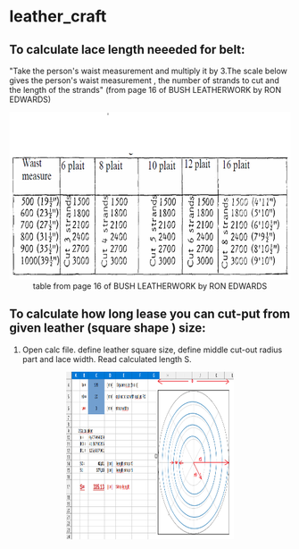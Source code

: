 # leather_craft
## To calculate lace length neeeded for belt: 
"Take the person's waist measurement and multiply it by 3.The scale below gives the person's waist measurement , the number
of strands to cut and the length of the strands" (from page 16 of BUSH LEATHERWORK by RON EDWARDS)

<p align="center"> <img src="https://github.com/2dof/leather_craft/blob/main/BUSH%20LEATHERWORK_Ron_edwards_1.png" width="700" height="300" />
<br> table from page 16 of BUSH LEATHERWORK by RON EDWARDS</p>

## To calculate how long lease you can cut-put from given leather (square shape ) size:

1. Open calc file. define leather square size, define middle cut-out radius part and  lace width. Read calculated length S.

<p align="center"> <img src="https://github.com/2dof/leather_craft/blob/main/calc_excel.png" width="300" height="300" />
